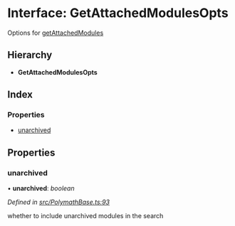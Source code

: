 # Interface: GetAttachedModulesOpts

Options for [getAttachedModules](../classes/_polymathbase_.polymathbase.md#getattachedmodules)

## Hierarchy

* **GetAttachedModulesOpts**

## Index

### Properties

* [unarchived](_polymathbase_.getattachedmodulesopts.md#unarchived)

## Properties

###  unarchived

• **unarchived**: *boolean*

*Defined in [src/PolymathBase.ts:93](https://github.com/PolymathNetwork/polymath-sdk/blob/454d285/src/PolymathBase.ts#L93)*

whether to include unarchived modules in the search

